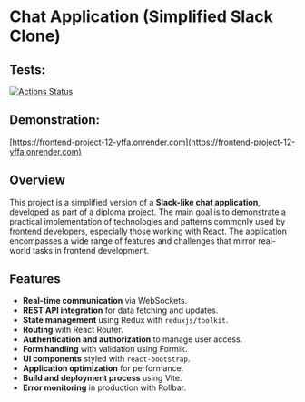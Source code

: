 # Chat Application (Simplified Slack Clone)

## Tests:
[![Actions Status](https://github.com/ElenaManukyan/frontend-project-12/actions/workflows/hexlet-check.yml/badge.svg)](https://github.com/ElenaManukyan/frontend-project-12/actions)
## Demonstration:
[https://frontend-project-12-yffa.onrender.com](https://frontend-project-12-yffa.onrender.com)

## Overview

This project is a simplified version of a **Slack-like chat application**, developed as part of a diploma project. The main goal is to demonstrate a practical implementation of technologies and patterns commonly used by frontend developers, especially those working with React. The application encompasses a wide range of features and challenges that mirror real-world tasks in frontend development.

## Features

- **Real-time communication** via WebSockets.
- **REST API integration** for data fetching and updates.
- **State management** using Redux with `reduxjs/toolkit`.
- **Routing** with React Router.
- **Authentication and authorization** to manage user access.
- **Form handling** with validation using Formik.
- **UI components** styled with `react-bootstrap`.
- **Application optimization** for performance.
- **Build and deployment process** using Vite.
- **Error monitoring** in production with Rollbar.

